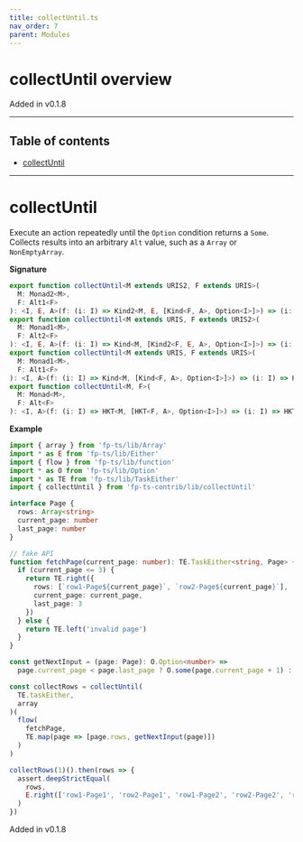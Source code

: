 ```yaml
---
title: collectUntil.ts
nav_order: 7
parent: Modules
---
```


# collectUntil overview

Added in v0.1.8

---

<h2 class="text-delta">Table of contents</h2>

- [collectUntil](#collectuntil)

---

# collectUntil

Execute an action repeatedly until the `Option` condition returns a `Some`. Collects results into an arbitrary `Alt`
value, such as a `Array` or `NonEmptyArray`.

**Signature**

```ts
export function collectUntil<M extends URIS2, F extends URIS>(
  M: Monad2<M>,
  F: Alt1<F>
): <I, E, A>(f: (i: I) => Kind2<M, E, [Kind<F, A>, Option<I>]>) => (i: I) => Kind2<M, E, Kind<F, A>>
export function collectUntil<M extends URIS, F extends URIS2>(
  M: Monad1<M>,
  F: Alt2<F>
): <I, E, A>(f: (i: I) => Kind<M, [Kind2<F, E, A>, Option<I>]>) => (i: I) => Kind<M, Kind2<F, E, A>>
export function collectUntil<M extends URIS, F extends URIS>(
  M: Monad1<M>,
  F: Alt1<F>
): <I, A>(f: (i: I) => Kind<M, [Kind<F, A>, Option<I>]>) => (i: I) => Kind<M, Kind<F, A>>
export function collectUntil<M, F>(
  M: Monad<M>,
  F: Alt<F>
): <I, A>(f: (i: I) => HKT<M, [HKT<F, A>, Option<I>]>) => (i: I) => HKT<M, HKT<F, A>> { ... }
```

**Example**

```ts
import { array } from 'fp-ts/lib/Array'
import * as E from 'fp-ts/lib/Either'
import { flow } from 'fp-ts/lib/function'
import * as O from 'fp-ts/lib/Option'
import * as TE from 'fp-ts/lib/TaskEither'
import { collectUntil } from 'fp-ts-contrib/lib/collectUntil'

interface Page {
  rows: Array<string>
  current_page: number
  last_page: number
}

// fake API
function fetchPage(current_page: number): TE.TaskEither<string, Page> {
  if (current_page <= 3) {
    return TE.right({
      rows: [`row1-Page${current_page}`, `row2-Page${current_page}`],
      current_page: current_page,
      last_page: 3
    })
  } else {
    return TE.left('invalid page')
  }
}

const getNextInput = (page: Page): O.Option<number> =>
  page.current_page < page.last_page ? O.some(page.current_page + 1) : O.none

const collectRows = collectUntil(
  TE.taskEither,
  array
)(
  flow(
    fetchPage,
    TE.map(page => [page.rows, getNextInput(page)])
  )
)

collectRows(1)().then(rows => {
  assert.deepStrictEqual(
    rows,
    E.right(['row1-Page1', 'row2-Page1', 'row1-Page2', 'row2-Page2', 'row1-Page3', 'row2-Page3'])
  )
})
```

Added in v0.1.8
